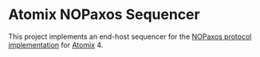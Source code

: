 # Atomix NOPaxos Sequencer

This project implements an end-host sequencer for the [NOPaxos protocol implementation][NOPaxos Replica] for [Atomix] 4.

[NOPaxos Replica]: https://github.com/atomix/nopaxos-replica
[Atomix]: https://atomix.io
